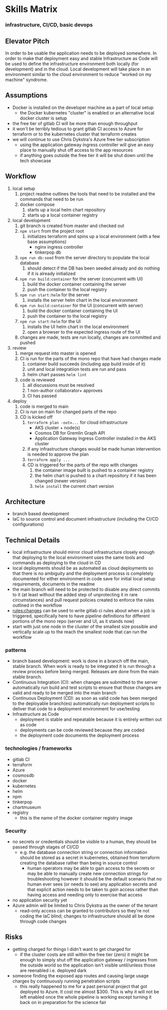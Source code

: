 # Skills Matrix

### infrastructure, CI/CD, basic devops

## Elevator Pitch

In order to be usable the application needs to be deployed somewhere. In order to make that deployment easy and stable Infrastructure as Code will be used to define the infrastructure environment both locally (for development) and in the cloud. Local development will take place in an environment similar to the cloud environment to reduce "worked on my machine" syndrome.

## Assumptions

- Docker is installed on the developer machine as a part of local setup
  - the Docker kubernetes "cluster" is enabled or an alternative local docker cluster is setup
- the free tier of gitlab CI will be more than enough throughput
- it won't be terribly tedious to grant gitlab CI access to Azure for terraform or to the kubernetes cluster that terraform creates
- we will continue to use Chris Dykstra's Azure free tier subscription
  - using the application gateway ingress controller will give an easy place to manually shut off access to the app resources
  - if anything goes outside the free tier it will be shut down until the tech showcase

## Workflow

1. local setup
   1. project readme outlines the tools that need to be installed and the commands that need to be run
   1. docker compose
      1. starts up a local helm chart repository
      1. starts up a local container registry
1. local development
   1. git branch is created from master and checked out
   1. `npm start` from the project root
      1. initializes terraform and spins up a local environment (with a few base assumptions)
         - nginx ingress controller
         - tinkerpop db
   1. `npm run db:seed` from the server directory to populate the local database
      1. should detect if the DB has been seeded already and do nothing if it is already initialized
   1. `npm run build:container` for the server (concurrent with UI)
      1. build the docker container containing the server
      1. push the container to the local registry
   1. `npm run start:helm` for the server
      1. installs the server helm chart in the local environment
   1. `npm run build:container` for the UI (concurrent with server)
      1. build the docker container containing the UI
      1. push the container to the local registry
   1. `npm run start:helm` for the UI
      1. installs the UI helm chart in the local environment
      1. open a browser to the expected ingress route of the UI
   1. changes are made, tests are run locally, changes are committed and pushed
1. review
   1. merge request into master is opened
   1. CI is run for the parts of the mono repo that have had changes made
      1. container build succeeds (including app build inside of it)
      1. unit and local integratiion tests are run and pass
      1. helm chart passes `helm lint`
   1. code is reviewed
      1. all discussions must be resolved
      1. 1 non-author collaborator+ approves
      1. CI has passed
1. deploy
   1. code is merged to main
   1. CI is run on main for changed parts of the repo
   1. CD is kicked off
      1. `terraform plan -out=...` for cloud infrastructure
         - AKS cluster + node(s)
         - Cosmos DB for Gremlin Graph API
         - Application Gateway Ingress Controller installed in the AKS cluster
      1. if any infrastructure changes would be made human intervention is needed to approve the plan
      1. `terraform apply ...`
      1. CD is triggered for the parts of the repo with changes
         1. the container image built is pushed to a container registry
         1. the helm chart is pushed to a chart repository if it has been changed (newer version)
         1. `helm install` the current chart version

## Architecture

- branch based development
- IaC to source control and document infrastructure (including the CI/CD configurations)

## Technical Details

- local infrastructure should mirror cloud infrastructure closely enough that deploying to the local environment uses the same tools and commands as deploying to the cloud in CD
- local deployments should be as automated as cloud deployments so that there is no ambiguity and the deployment process is completely documented for either environment in code save for initial local setup requirements, documents in the readme
- the main branch will need to be protected to disable any direct commits to it (at least without the added step of unprotecting it in rare circumstances) and pull request policies created to enforce the rules outlined in the workflow
- [rules:changes](https://docs.gitlab.com/ee/ci/yaml/#ruleschanges) can be used to write gitlab ci rules about when a job is triggered, specifically here to have pipeline definitions for different portions of the mono repo (server and UI, as it stands now)
- start with just one node in the cluster of the smallest size possible and vertically scale up to the reach the smallest node that can run the workflow

### patterns

- branch based development: work is done in a branch off the main, stable branch. When work is ready to be integrated it is run through a review process before being merged. Releases are done from the main stable branch.
- Continuous Integration (CI): when changes are submitted to the server automatically run build and test scripts to ensure that those changes are valid and ready to be merged into the main branch
- Continuous Deployment (CD): as soon as valid code has been merged to the deployable branch(es) automatically run deployment scripts to deliver that code to a deployment environment for use/testing
- Infrastructure as Code
  - deployment is stable and repeatable because it is entirely written out as code
  - deployments can be code reviewed because they are coded
  - the deployment code documents the deployment process

### technologies / frameworks

- gitlab CI
- terraform
- Azure
- cosmosdb
- docker
- kubernetes
- helm
- npm
- tinkerpop
- chartmuseum
- registry
  - this is the name of the docker container registry image

### Security

- no secrets or credentials should be visible to a human, they should be passed through stages of CI/CD
  - e.g. the database connection string or connection information should be stored as a secret in kubernetes, obtained from terraform creating the database rather than being in source control
    - human operators may be able to gain access to the secrets or may be able to manually create new connection strings for troubleshooting however it should be the default scenario that no human ever sees (or needs to see) any application secrets and that explicit action needs to be taken to _gain_ access rather than having access and needing only to exercise that access
- no application security yet
- Azure admin will be limited to Chris Dykstra as the owner of the tenant
  - read-only access can be granted to contributors so they're not coding the IaC blind; changes to infrastructure should all be done through code changes

## Risks

- getting charged for things I didn't want to get charged for
  - if the cluster costs are still within the free tier (zero) it might be enough to simply shut off the application gateway / ingresses from the outside world so the application isn't visible until/unless those are reenabled i.e. deployed dark
- someone finding the exposed app routes and causing large usage charges by continuously running penetration scripts
  - this really happened to me for a past personal project that got deployed to Azure. It cost me almost $300. This is why it will not be left enabled once the whole pipeline is working except turning it back on in preparation for the science fair
